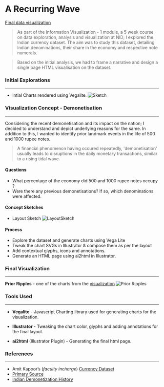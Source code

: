 # A Recurring Wave

[Final data visualization](https://illusionink.github.io/notes_dataviz/)

 > As part of the Information Visualization - 1 module, a 5 week course on data exploration, analysis and visualization at NID; I explored the Indian currency dataset. The aim was to study this dataset, detailing Indian denominations, their share in the economy and respective note numerals. 
 
 > Based on the initial analysis, we had to frame a narrative and design a single page HTML visualisation on the dataset.
 
 
### Initial Explorations
------

 - Intial Charts rendered using Vegalite.
 ![Sketch](https://github.com/IllusionInk/notes_dataviz/blob/master/assets/charts/intitial_chart_explorations.jpg)

### Visualization Concept  - Demonetisation
--- 
Considering the recent demonetisation and its impact on the nation; I decided to understand and depict underlying reasons for the same. In addition to this, I wanted to identify prior landmark events in the life of 500 and 1000 rupee notes.

>A financial phenomenon having occured repeatedly, 'demonetisation' usually leads to disruptions in the daily monetary transactions, similar  to a rising tidal wave. 

#### Questions
- What percentage of the economy did 500 and 1000 rupee notes occupy ?
- Were there any previous demonetisations?  If so, which denominations were affected.

#### Concept Sketches
 - Layout Sketch 
  ![LayoutSketch](https://github.com/IllusionInk/notes_dataviz/blob/master/assets/charts/initial_sketches-03.jpg)

#### Process
 - Explore the dataset and generate charts using Vega Lite 
 - Tweak the chart SVGs in Illustrator & compose them as per the layout
 - Add contextual glyphs, icons and annotations.
 - Generate an HTML page using ai2html in Illustrator.

### Final Visualization
---
**Prior Ripples** -  one of the charts from the [visualization](https://illusionink.github.io/notes_dataviz/)
![Prior Ripples](https://github.com/IllusionInk/notes_dataviz/blob/master/assets/charts/prior%20ripples-04.jpg)


### Tools Used
---

 - **Vegalite** - Javascript Charting library used for generating charts for the visualization.

- **Illustrator** - Tweaking the chart color, glyphs and adding annotations for the final layout.

- **ai2html** (Illustrator Plugin) - Generating the final html page.

### References
---
 - Amit Kapoor’s (*faculty incharge*) [Currency Dataset](https://github.com/amitkaps/visdown/blob/master/data/notes.csv) 
 - [ Primary Source](https://www.rbi.org.in/scripts/PublicationsView.aspx?id=17293)
 - [Indian Demonetization History](https://mostlyeconomics.wordpress.com/2016/11/11/digging-through-india-demonetization-history-12-jan-1946-saturday-and-16-jan-1978-monday/) 

